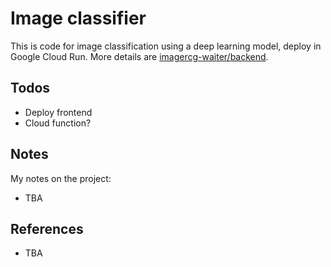 # Image classifier

This is code for image classification using a deep learning model, deploy in Google Cloud Run. More details are [imagercg-waiter/backend](https://github.com/hasibzunair/imagercg-waiter/).

## Todos

- Deploy frontend
- Cloud function?

## Notes

My notes on the project:

- TBA

## References

- TBA
